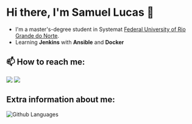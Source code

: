 <h1>Hi there, I'm Samuel Lucas 👋</h1>

 * I'm a master's-degree student in Systemat [Federal University of Rio Grande do Norte](https://www.ufrn.br/).
 * Learning **Jenkins** with **Ansible** and **Docker**

## 📫 How to reach me:

<span>
<img src="https://img.icons8.com/bubbles/100/000000/linkedin.png"/>
<img src="https://img.icons8.com/bubbles/100/000000/email.png"/>
</span>

## Extra information about me:
![Github Languages](https://github-readme-stats.vercel.app/api/top-langs/?username=samuellucas97&layout=compact)
